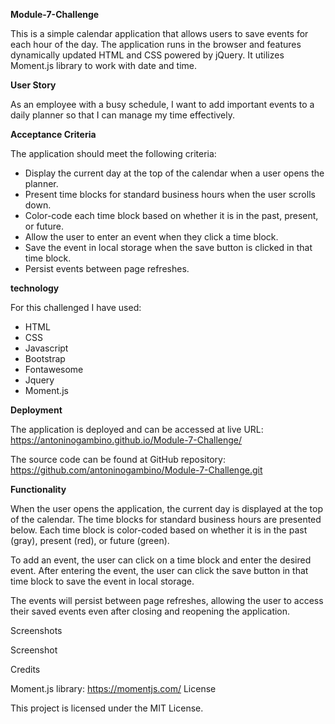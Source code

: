 **Module-7-Challenge**

This is a simple calendar application that allows users to save events for each hour of the day. The application runs in the browser and features dynamically updated HTML and CSS powered by jQuery. It utilizes Moment.js library to work with date and time.

**User Story**

As an employee with a busy schedule, I want to add important events to a daily planner so that I can manage my time effectively.

**Acceptance Criteria**

The application should meet the following criteria:

- Display the current day at the top of the calendar when a user opens the planner.
- Present time blocks for standard business hours when the user scrolls down.
- Color-code each time block based on whether it is in the past, present, or future.
- Allow the user to enter an event when they click a time block.
- Save the event in local storage when the save button is clicked in that time block.
- Persist events between page refreshes.

**technology**

For this challenged I have used:

- HTML
- CSS
- Javascript
- Bootstrap
- Fontawesome
- Jquery
- Moment.js

**Deployment**

The application is deployed and can be accessed at live URL: https://antoninogambino.github.io/Module-7-Challenge/

The source code can be found at GitHub repository: https://github.com/antoninogambino/Module-7-Challenge.git

**Functionality**

When the user opens the application, the current day is displayed at the top of the calendar. The time blocks for standard business hours are presented below. Each time block is color-coded based on whether it is in the past (gray), present (red), or future (green).

To add an event, the user can click on a time block and enter the desired event. After entering the event, the user can click the save button in that time block to save the event in local storage.

The events will persist between page refreshes, allowing the user to access their saved events even after closing and reopening the application.

Screenshots

Screenshot

Credits

Moment.js library: https://momentjs.com/
License

This project is licensed under the MIT License.
